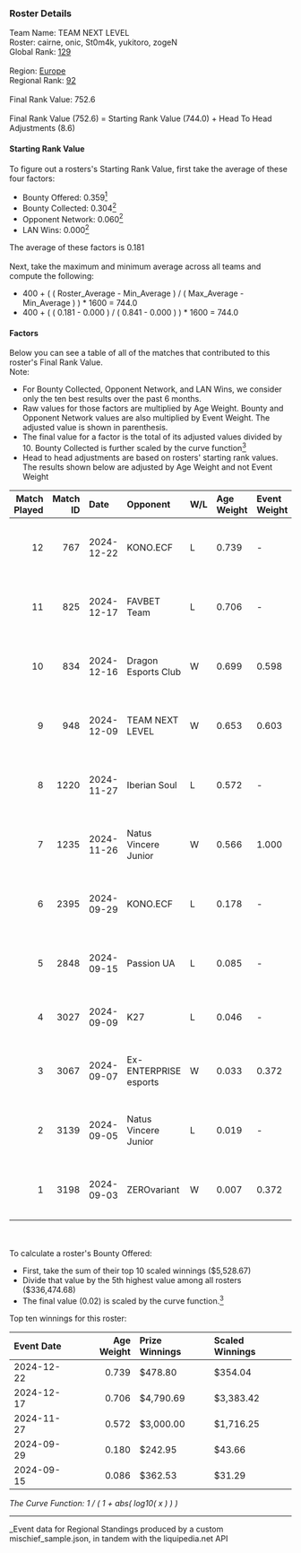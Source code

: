 ### Roster Details<br />
Team Name: TEAM NEXT LEVEL<br />
Roster: cairne, onic, St0m4k, yukitoro, zogeN<br />
Global Rank: [129](../../standings_global_2025_03_01.md)<br />
<br />
Region: [Europe]( ../../standings_europe_2025_03_01.md)<br />
Regional Rank: [92]( ../../standings_europe_2025_03_01.md)<br />
<br />
Final Rank Value:  752.6<br />
<br />
Final Rank Value (752.6) = Starting Rank Value (744.0) + Head To Head Adjustments (8.6)<br />

#### Starting Rank Value<br />
To figure out a rosters's Starting Rank Value, first take the average of these four factors:<br />
- Bounty Offered: 0.359[<sup>1</sup>](#table2)
- Bounty Collected: 0.304[<sup>2</sup>](#table1)
- Opponent Network: 0.060[<sup>2</sup>](#table1)
- LAN Wins: 0.000[<sup>2</sup>](#table1)

The average of these factors is 0.181<br />
<br />
Next, take the maximum and minimum average across all teams and compute the following:<br />
- 400 + ( ( Roster_Average - Min_Average ) / ( Max_Average - Min_Average ) ) * 1600 = 744.0
- 400 + ( ( 0.181 - 0.000 ) / ( 0.841 - 0.000 ) ) * 1600 = 744.0


#### Factors<br />
Below you can see a table of all of the matches that contributed to this roster's Final Rank Value.<br />
Note:<br />

- For Bounty Collected, Opponent Network, and LAN Wins, we consider only the ten best results over the past 6 months.
- Raw values for those factors are multiplied by Age Weight. Bounty and Opponent Network values are also multiplied by Event Weight. The adjusted value is shown in parenthesis.
- The final value for a factor is the total of its adjusted values divided by 10. Bounty Collected is further scaled by the curve function[<sup>3</sup>](#curveFunction)
- Head to head adjustments are based on rosters' starting rank values. The results shown below are adjusted by Age Weight and not Event Weight
<span id="table1"></span><br />


| Match Played | Match ID | Date       | Opponent              | W/L | Age Weight | Event Weight | Bounty Collected | Opponent Network | LAN Wins  | H2H Adj. | Roster                                   |
| -: | -: | :- | :- | :- | :- | :- | :- | :- | :- | -: | :- |
|           12 |      767 | 2024-12-22 | KONO.ECF              | L   | 0.739      | -            | -                | -                | -         |   -10.99 | cairne, onic, St0m4k, yukitoro, zogeN    |
|           11 |      825 | 2024-12-17 | FAVBET Team           | L   | 0.706      | -            | -                | -                | -         |    -6.09 | cairne, onic, St0m4k, yukitoro, zogeN    |
|           10 |      834 | 2024-12-16 | Dragon Esports Club   | W   | 0.699      | 0.598        | 0.005 (0.002)    | 0.038 (0.016)    | 0 (0.000) |     7.35 | cairne, onic, St0m4k, yukitoro, zogeN    |
|            9 |      948 | 2024-12-09 | TEAM NEXT LEVEL       | W   | 0.653      | 0.603        | 0.003 (0.001)    | 0.120 (0.047)    | 0 (0.000) |     8.46 | cairne, onic, St0m4k, yukitoro, zogeN    |
|            8 |     1220 | 2024-11-27 | Iberian Soul          | L   | 0.572      | -            | -                | -                | -         |    -3.04 | cairne, onic, St0m4k, yukitoro, zogeN    |
|            7 |     1235 | 2024-11-26 | Natus Vincere Junior  | W   | 0.566      | 1.000        | 0.086 (0.049)    | 0.941 (0.532)    | 0 (0.000) |    15.80 | cairne, onic, St0m4k, yukitoro, zogeN    |
|            6 |     2395 | 2024-09-29 | KONO.ECF              | L   | 0.178      | -            | -                | -                | -         |    -2.35 | cairne, Ganginho, jabba2h, onic, St0m4k  |
|            5 |     2848 | 2024-09-15 | Passion UA            | L   | 0.085      | -            | -                | -                | -         |    -0.19 | cairne, Ganginho, jabba2h, onic, St0m4k  |
|            4 |     3027 | 2024-09-09 | K27                   | L   | 0.046      | -            | -                | -                | -         |    -0.82 | Ganginho, jabba2h, jR, onic, St0m4k      |
|            3 |     3067 | 2024-09-07 | Ex-ENTERPRISE esports | W   | 0.033      | 0.372        | 0.003 (0.000)    | 0.068 (0.001)    | 0 (0.000) |     0.49 | Ganginho, jabba2h, onic, remorse, St0m4k |
|            2 |     3139 | 2024-09-05 | Natus Vincere Junior  | L   | 0.019      | -            | -                | -                | -         |    -0.07 | Ganginho, jabba2h, onic, remorse, St0m4k |
|            1 |     3198 | 2024-09-03 | ZEROvariant           | W   | 0.007      | 0.372        | 0.000 (0.000)    | 0.000 (0.000)    | 0 (0.000) |     0.03 | Ganginho, jabba2h, onic, remorse, St0m4k |

<br />
<span id="table2"></span><br />
To calculate a roster's Bounty Offered:<br />

- First, take the sum of their top 10 scaled winnings ($5,528.67)
- Divide that value by the 5th highest value among all rosters ($336,474.68)
- The final value (0.02) is scaled by the curve function.[<sup>3</sup>](#curveFunction)

Top ten winnings for this roster:<br />

| Event Date | Age Weight | Prize Winnings | Scaled Winnings |
| :- | -: | :- | :- |
| 2024-12-22 |      0.739 | $478.80        | $354.04         |
| 2024-12-17 |      0.706 | $4,790.69      | $3,383.42       |
| 2024-11-27 |      0.572 | $3,000.00      | $1,716.25       |
| 2024-09-29 |      0.180 | $242.95        | $43.66          |
| 2024-09-15 |      0.086 | $362.53        | $31.29          |


<span id="curveFunction"></span>_The Curve Function: 1 / ( 1 + abs( log10( x ) ) )_<br />

---
_Event data for Regional Standings produced by a custom mischief_sample.json, in tandem with the liquipedia.net API<br />
